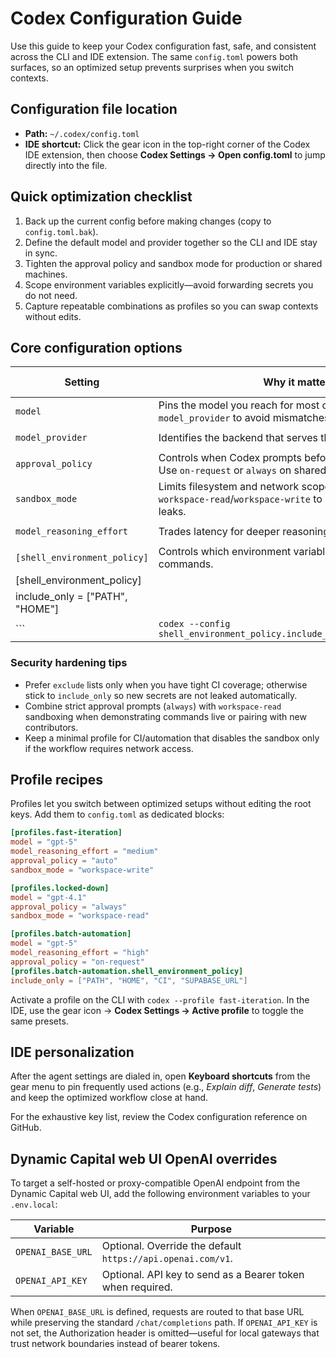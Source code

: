 # Codex Configuration Guide

Use this guide to keep your Codex configuration fast, safe, and consistent
across the CLI and IDE extension. The same `config.toml` powers both surfaces,
so an optimized setup prevents surprises when you switch contexts.

## Configuration file location

- **Path:** `~/.codex/config.toml`
- **IDE shortcut:** Click the gear icon in the top-right corner of the Codex IDE
  extension, then choose **Codex Settings → Open config.toml** to jump directly
  into the file.

## Quick optimization checklist

1. Back up the current config before making changes (copy to `config.toml.bak`).
2. Define the default model and provider together so the CLI and IDE stay in
   sync.
3. Tighten the approval policy and sandbox mode for production or shared
   machines.
4. Scope environment variables explicitly—avoid forwarding secrets you do not
   need.
5. Capture repeatable combinations as profiles so you can swap contexts without
   edits.

## Core configuration options

| Setting                         | Why it matters                                                                                                    | Optimized `config.toml` example    | Fast override                                  |
| ------------------------------- | ----------------------------------------------------------------------------------------------------------------- | ---------------------------------- | ---------------------------------------------- |
| `model`                         | Pins the model you reach for most often. Pair with `model_provider` to avoid mismatches.                          | `model = "gpt-5"`                  | `codex --model gpt-5`                          |
| `model_provider`                | Identifies the backend that serves the active model.                                                              | `model_provider = "ollama"`        | `codex --config model_provider="ollama"`       |
| `approval_policy`               | Controls when Codex prompts before running commands. Use `on-request` or `always` on shared hardware.             | `approval_policy = "on-request"`   | `codex --approval-policy on-request`           |
| `sandbox_mode`                  | Limits filesystem and network scope. Lock down to `workspace-read`/`workspace-write` to prevent accidental leaks. | `sandbox_mode = "workspace-write"` | `codex --sandbox workspace-write`              |
| `model_reasoning_effort`        | Trades latency for deeper reasoning on compatible models.                                                         | `model_reasoning_effort = "high"`  | `codex --config model_reasoning_effort="high"` |
| `[shell_environment_policy]`    | Controls which environment variables reach spawned commands.                                                      | ```toml                            |                                                |
| [shell_environment_policy]      |                                                                                                                   |                                    |                                                |
| include_only = ["PATH", "HOME"] |                                                                                                                   |                                    |                                                |
| ```                             | `codex --config shell_environment_policy.include_only='["PATH","HOME"]'`                                          |                                    |                                                |

### Security hardening tips

- Prefer `exclude` lists only when you have tight CI coverage; otherwise stick
  to `include_only` so new secrets are not leaked automatically.
- Combine strict approval prompts (`always`) with `workspace-read` sandboxing
  when demonstrating commands live or pairing with new contributors.
- Keep a minimal profile for CI/automation that disables the sandbox only if the
  workflow requires network access.

## Profile recipes

Profiles let you switch between optimized setups without editing the root keys.
Add them to `config.toml` as dedicated blocks:

```toml
[profiles.fast-iteration]
model = "gpt-5"
model_reasoning_effort = "medium"
approval_policy = "auto"
sandbox_mode = "workspace-write"

[profiles.locked-down]
model = "gpt-4.1"
approval_policy = "always"
sandbox_mode = "workspace-read"

[profiles.batch-automation]
model = "gpt-5"
model_reasoning_effort = "high"
approval_policy = "on-request"
[profiles.batch-automation.shell_environment_policy]
include_only = ["PATH", "HOME", "CI", "SUPABASE_URL"]
```

Activate a profile on the CLI with `codex --profile fast-iteration`. In the IDE,
use the gear icon → **Codex Settings → Active profile** to toggle the same
presets.

## IDE personalization

After the agent settings are dialed in, open **Keyboard shortcuts** from the
gear menu to pin frequently used actions (e.g., _Explain diff_, _Generate
tests_) and keep the optimized workflow close at hand.

For the exhaustive key list, review the Codex configuration reference on GitHub.

## Dynamic Capital web UI OpenAI overrides

To target a self-hosted or proxy-compatible OpenAI endpoint from the Dynamic
Capital web UI, add the following environment variables to your `.env.local`:

| Variable          | Purpose                                                     |
| ----------------- | ----------------------------------------------------------- |
| `OPENAI_BASE_URL` | Optional. Override the default `https://api.openai.com/v1`. |
| `OPENAI_API_KEY`  | Optional. API key to send as a Bearer token when required.  |

When `OPENAI_BASE_URL` is defined, requests are routed to that base URL while
preserving the standard `/chat/completions` path. If `OPENAI_API_KEY` is not
set, the Authorization header is omitted—useful for local gateways that trust
network boundaries instead of bearer tokens.
